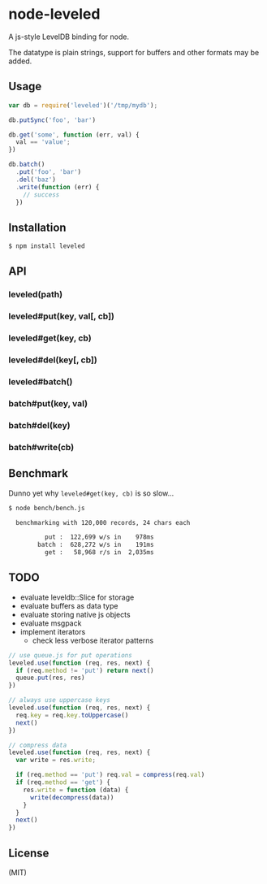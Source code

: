 # node-leveled

A js-style LevelDB binding for node.

The datatype is plain strings, support for buffers and other formats may be
added.

## Usage

```javascript
var db = require('leveled')('/tmp/mydb');

db.putSync('foo', 'bar')

db.get('some', function (err, val) {
  val == 'value';
})

db.batch()
  .put('foo', 'bar')
  .del('baz')
  .write(function (err) {
    // success
  })
```

## Installation

```bash
$ npm install leveled
```

## API

### leveled(path)

### leveled#put(key, val[, cb])

### leveled#get(key, cb)

### leveled#del(key[, cb])

### leveled#batch()

### batch#put(key, val)
### batch#del(key)

### batch#write(cb)

## Benchmark

Dunno yet why `leveled#get(key, cb)` is so slow...

```bash
$ node bench/bench.js

  benchmarking with 120,000 records, 24 chars each

          put :  122,699 w/s in    978ms
        batch :  628,272 w/s in    191ms
          get :   58,968 r/s in  2,035ms

```

## TODO

* evaluate leveldb::Slice for storage
* evaluate buffers as data type
* evaluate storing native js objects
* evaluate msgpack
* implement iterators
  * check less verbose iterator patterns

```javascript
// use queue.js for put operations
leveled.use(function (req, res, next) {
  if (req.method != 'put') return next()
  queue.put(res, res)
})
```

```javascript
// always use uppercase keys
leveled.use(function (req, res, next) {
  req.key = req.key.toUppercase()
  next()
})
```

```javascript
// compress data
leveled.use(function (req, res, next) {
  var write = res.write;

  if (req.method == 'put') req.val = compress(req.val)
  if (req.method == 'get') {
    res.write = function (data) {
      write(decompress(data))
    }
  }
  next()
})
```

## License

(MIT)
